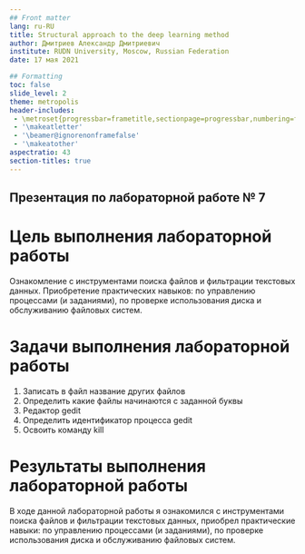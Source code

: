 ```yaml
---
## Front matter
lang: ru-RU
title: Structural approach to the deep learning method
author: Дмитриев Александр Дмитриевич
institute: RUDN University, Moscow, Russian Federation
date: 17 мая 2021

## Formatting
toc: false
slide_level: 2
theme: metropolis
header-includes: 
 - \metroset{progressbar=frametitle,sectionpage=progressbar,numbering=fraction}
 - '\makeatletter'
 - '\beamer@ignorenonframefalse'
 - '\makeatother'
aspectratio: 43
section-titles: true
---
```


## Презентация по лабораторной работе № 7 

# Цель выполнения лабораторной работы 

Ознакомление с инструментами поиска файлов и фильтрации текстовых данных. Приобретение практических навыков: по управлению процессами (и заданиями), по проверке использования диска и обслуживанию файловых систем.

# Задачи выполнения лабораторной работы

1.  Записать в файл название других файлов
2. Определить какие файлы начинаются с заданной буквы
3. Редактор gedit
4. Определить идентификатор процесса gedit
5.  Освоить команду kill

# Результаты выполнения лабораторной работы

В ходе данной лабораторной работы я ознакомился с инструментами поиска файлов и фильтрации текстовых данных, приобрел  практические навыки: по управлению процессами (и заданиями), по проверке использования диска и обслуживанию файловых систем.
